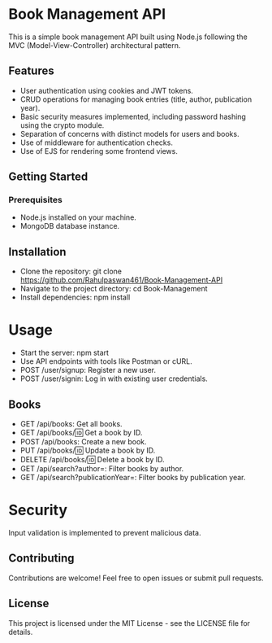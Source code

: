 # Book Management API
This is a simple book management API built using Node.js following the MVC (Model-View-Controller) architectural pattern.

## Features
- User authentication using cookies and JWT tokens.
- CRUD operations for managing book entries (title, author, publication year).
- Basic security measures implemented, including password hashing using the crypto module.
- Separation of concerns with distinct models for users and books.
- Use of middleware for authentication checks.
- Use of EJS for rendering some frontend views.

## Getting Started
### Prerequisites
- Node.js installed on your machine.
- MongoDB database instance.

## Installation
- Clone the repository: git clone https://github.com/Rahulpaswan461/Book-Management-API
- Navigate to the project directory: cd Book-Management
- Install dependencies: npm install

# Usage
- Start the server: npm start
- Use API endpoints with tools like Postman or cURL.
- POST /user/signup: Register a new user.
- POST /user/signin: Log in with existing user credentials.

## Books
- GET /api/books: Get all books.
- GET /api/books/:id: Get a book by ID.
- POST /api/books: Create a new book.
- PUT /api/books/:id: Update a book by ID.
- DELETE /api/books/:id: Delete a book by ID.
- GET /api/search?author=<author>: Filter books by author.
- GET /api/search?publicationYear=<year>: Filter books by publication year.


# Security
Input validation is implemented to prevent malicious data.

## Contributing
Contributions are welcome! Feel free to open issues or submit pull requests.

## License
This project is licensed under the MIT License - see the LICENSE file for details.
